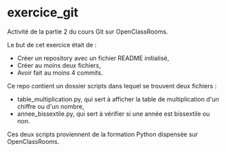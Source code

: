 # exercice_git
Activité de la partie 2 du cours Git sur OpenClassRooms.

Le but de cet exercice était de :

- Créer un repository avec un fichier README initialisé,
- Créer au moins deux fichiers,
- Avoir fait au moins 4 commits.

Ce repo contient un dossier scripts dans lequel se trouvent deux fichiers : 

- table_multiplication.py, qui sert à afficher la table de multiplication d'un chiffre ou d'un nombre,
- annee_bissextile.py, qui sert à vérifier si une année est bissextile ou non.

Ces deux scripts proviennent de la formation Python dispensée sur OpenClassRooms.
